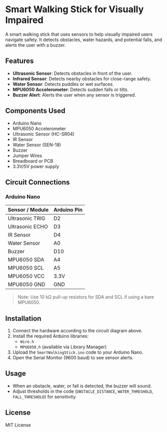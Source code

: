 # Smart Walking Stick for Visually Impaired

A smart walking stick that uses sensors to help visually impaired users navigate safely. It detects obstacles, water hazards, and potential falls, and alerts the user with a buzzer.

## Features

- **Ultrasonic Sensor**: Detects obstacles in front of the user.
- **Infrared Sensor**: Detects nearby obstacles for close-range safety.
- **Water Sensor**: Detects puddles or wet surfaces.
- **MPU6050 Accelerometer**: Detects sudden falls or tilts.
- **Buzzer Alert**: Alerts the user when any sensor is triggered.

## Components Used

- Arduino Nano
- MPU6050 Accelerometer
- Ultrasonic Sensor (HC-SR04)
- IR Sensor
- Water Sensor (SEN-18)
- Buzzer
- Jumper Wires
- Breadboard or PCB
- 3.3V/5V power supply

## Circuit Connections

### Arduino Nano

| Sensor / Module       | Arduino Pin |
|----------------------|------------|
| Ultrasonic TRIG       | D2         |
| Ultrasonic ECHO       | D3         |
| IR Sensor             | D4         |
| Water Sensor          | A0         |
| Buzzer                | D10        |
| MPU6050 SDA           | A4         |
| MPU6050 SCL           | A5         |
| MPU6050 VCC           | 3.3V       |
| MPU6050 GND           | GND        |

> Note: Use 10 kΩ pull-up resistors for SDA and SCL if using a bare MPU6050.

## Installation

1. Connect the hardware according to the circuit diagram above.
2. Install the required Arduino libraries:
   - `Wire.h`
   - `MPU6050.h` (available via Library Manager)
3. Upload the `SmartWalkingStick.ino` code to your Arduino Nano.
4. Open the Serial Monitor (9600 baud) to see sensor alerts.

## Usage

- When an obstacle, water, or fall is detected, the buzzer will sound.
- Adjust thresholds in the code (`OBSTACLE_DISTANCE`, `WATER_THRESHOLD`, `FALL_THRESHOLD`) for sensitivity.

## License

MIT License
